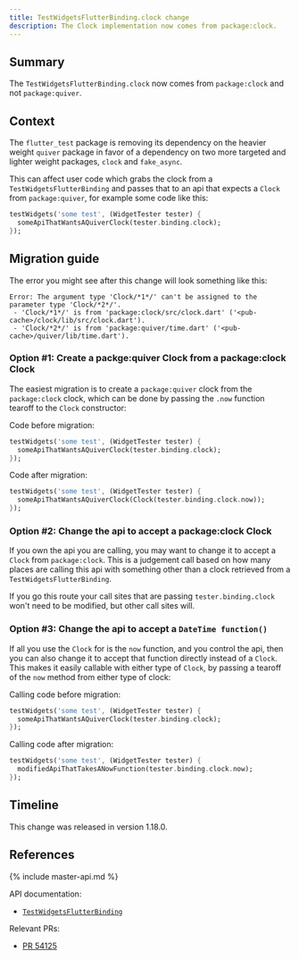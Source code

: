 ```yaml
---
title: TestWidgetsFlutterBinding.clock change
description: The Clock implementation now comes from package:clock.
---
```


## Summary

The `TestWidgetsFlutterBinding.clock` now comes from `package:clock` and
not `package:quiver`.

## Context

The `flutter_test` package is removing its dependency on the heavier weight
`quiver` package in favor of a dependency on two more targeted and lighter
weight packages, `clock` and `fake_async`.

This can affect user code which grabs the clock from a
`TestWidgetsFlutterBinding` and passes that to an api that expects a `Clock`
from `package:quiver`, for example some code like this:

<!-- skip -->
```dart
testWidgets('some test', (WidgetTester tester) {
  someApiThatWantsAQuiverClock(tester.binding.clock);
});
```

## Migration guide

The error you might see after this change will look something like this:

```
Error: The argument type 'Clock/*1*/' can't be assigned to the parameter type 'Clock/*2*/'.
 - 'Clock/*1*/' is from 'package:clock/src/clock.dart' ('<pub-cache>/clock/lib/src/clock.dart').
 - 'Clock/*2*/' is from 'package:quiver/time.dart' ('<pub-cache>/quiver/lib/time.dart').
```

### Option #1: Create a packge:quiver Clock from a package:clock Clock

The easiest migration is to create a `package:quiver` clock from the
`package:clock` clock, which can be done by passing the `.now` function
tearoff to the `Clock` constructor:

Code before migration:

<!-- skip -->
```dart
testWidgets('some test', (WidgetTester tester) {
  someApiThatWantsAQuiverClock(tester.binding.clock);
});
```

Code after migration:

<!-- skip -->
```dart
testWidgets('some test', (WidgetTester tester) {
  someApiThatWantsAQuiverClock(Clock(tester.binding.clock.now));
});
```

### Option #2: Change the api to accept a package:clock Clock

If you own the api you are calling,
you may want to change it to accept a `Clock`
from `package:clock`.
This is a judgement call based on how many places are
calling this api with something other than a clock
retrieved from a `TestWidgetsFlutterBinding`.

If you go this route your call sites that are passing
`tester.binding.clock` won't need to be modified,
but other call sites will.

### Option #3: Change the api to accept a `DateTime function()`

If all you use the `Clock` for is the `now` function,
and you control the api, then you can also change it
to accept that function directly instead of a `Clock`.
This makes it easily callable with either type of `Clock`,
by passing a tearoff of the `now` method from either type of clock:

Calling code before migration:

<!-- skip -->
```dart
testWidgets('some test', (WidgetTester tester) {
  someApiThatWantsAQuiverClock(tester.binding.clock);
});
```

Calling code after migration:

<!-- skip -->
```dart
testWidgets('some test', (WidgetTester tester) {
  modifiedApiThatTakesANowFunction(tester.binding.clock.now);
});
```

## Timeline

This change was released in version 1.18.0.

## References

{% include master-api.md %}

API documentation:
* [`TestWidgetsFlutterBinding`][]

Relevant PRs:
* [PR 54125][]

[`TestWidgetsFlutterBinding`]: {{site.api}}/flutter/flutter_test/TestWidgetsFlutterBinding-class.html
[PR 54125]: {{site.github}}/flutter/flutter/pull/54125
